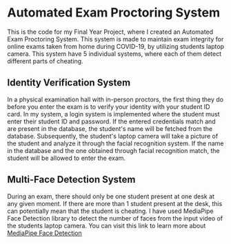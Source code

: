 # Automated Exam Proctoring System
This is the code for my Final Year Project, where I created an Automated Exam Proctoring System. This system is made to maintain exam integrity for online exams taken from home during COVID-19, by utilizing students laptop camera. This system have 5 individual systems, where each of them detect different parts of cheating.

## Identity Verification System
In a physical examination hall with in-person proctors, the first thing they do before you enter the exam is to verify your identity with your student ID card. In my system, a login system is implemented where the student must enter their student ID and password. If the entered credentials match and are present in the database, the student's name will be fetched from the database. Subsequently, the student's laptop camera will take a picture of the student and analyze it through the facial recognition system. If the name in the database and the one obtained through facial recognition match, the student will be allowed to enter the exam.

## Multi-Face Detection System
During an exam, there should only be one student present at one desk at any given moment. If there are more than 1 student present at the desk, this can potentially mean that the student is cheating. I have used MediaPipe Face Detection library to detect the number of faces from the input video of the students laptop camera. You can visit this link to learn more about [MediaPipe Face Detection](https://github.com/google/mediapipe/blob/master/docs/solutions/face_detection.md)
